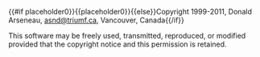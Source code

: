 {{#if placeholder0}}{{placeholder0}}{{else}}Copyright 1999-2011, Donald Arseneau,
            asnd@triumf.ca, Vancouver, Canada{{/if}}

 This software may be freely used, transmitted, reproduced, or modified provided that the copyright notice and this permission is retained.